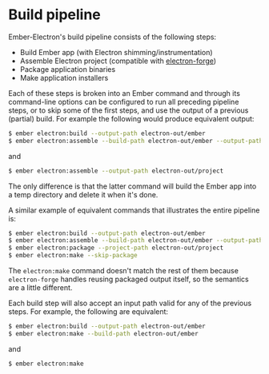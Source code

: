 # Build pipeline
Ember-Electron's build pipeline consists of the following steps:

* Build Ember app (with Electron shimming/instrumentation)
* Assemble Electron project (compatible with [electron-forge](https://github.com/electron-userland/electron-forge))
* Package application binaries
* Make application installers

Each of these steps is broken into an Ember command and through its command-line
options can be configured to run all preceding pipeline steps, or to skip some
of the first steps, and use the output of a previous (partial) build. For
example the following would produce equivalent output:

```bash
$ ember electron:build --output-path electron-out/ember
$ ember electron:assemble --build-path electron-out/ember --output-path electron-out/project
```

and

```bash
$ ember electron:assemble --output-path electron-out/project
```

The only difference is that the latter command will build the Ember app into a
temp directory and delete it when it's done.

A similar example of equivalent commands that illustrates the entire pipeline
is:

```bash
$ ember electron:build --output-path electron-out/ember
$ ember electron:assemble --build-path electron-out/ember --output-path electron-out/project
$ ember electron:package --project-path electron-out/project
$ ember electron:make --skip-package
```

The `electron:make` command doesn't match the rest of them because
`electron-forge` handles reusing packaged output itself, so the semantics are a
little different.

Each build step will also accept an input path valid for any of the previous
steps. For example, the following are equivalent:

```bash
$ ember electron:build --output-path electron-out/ember
$ ember electron:make --build-path electron-out/ember
```

and

```bash
$ ember electron:make
```
